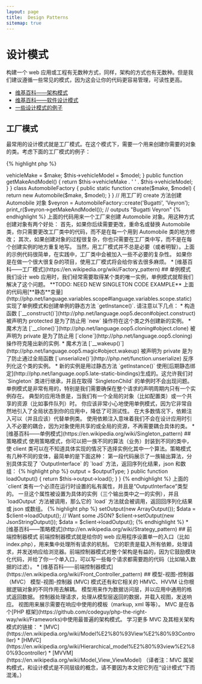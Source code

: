 ```yaml
---
layout: page
title:  Design Patterns
sitemap: true
---
```


# 设计模式

构建一个 web 应用或工程有无数种方式，同样，架构的方式也有无数种。但是我们建议遵循一些常见的模式，因为这会让你的代码更容易管理，可读性更高。

* [维基百科——架构模式](https://en.wikipedia.org/wiki/Architectural_pattern)
* [维基百科——软件设计模式](https://en.wikipedia.org/wiki/Software_design_pattern)
* [一些设计模式的例子](http://designpatternsphp.readthedocs.io/en/latest/)

## 工厂模式

最常用的设计模式就是工厂模式。在这个模式下，需要一个用来创建你需要的对象的类。考虑下面的工厂模式的例子：

{% highlight php %}
<?php
class Automobile
{
    private $vehicleMake;
    private $vehicleModel;

    public function __construct($make, $model)
    {
        $this->vehicleMake = $make;
        $this->vehicleModel = $model;
    }

    public function getMakeAndModel()
    {
        return $this->vehicleMake . ' ' . $this->vehicleModel;
    }
}

class AutomobileFactory
{
    public static function create($make, $model)
    {
        return new Automobile($make, $model);
    }
}

// 用工厂的 create 方法创建 Automobile 对象
$veyron = AutomobileFactory::create('Bugatti', 'Veyron');

print_r($veyron->getMakeAndModel()); // outputs "Bugatti Veyron"
{% endhighlight %}

上面的代码用来一个工厂来创建 Automobile 对象。用这种方式创建对象有两个好处：
首先，如果你后续需要更改，重命名或替换 Automobile 类，你只需要更改工厂类中的代码，而不是在每一个用到 Automobile 类的地方修改；
其次，如果创建对象的过程很复杂，你也只需要在工厂类中写，而不是在每个创建实例的地方重复地写。

当然，用工厂模式并不总是必要（或者明智）。上面的示例代码很简单，在实践中，工厂类中会被加入一些不必要的复杂性。
如果你是在做一个很大很复杂的项目，使用工厂模式将会给你省去很多麻烦。

* [维基百科——工厂模式](https://en.wikipedia.org/wiki/Factory_pattern)

## 单例模式

我们设计 web 应用时，我们经常需要取得某个类的唯一实例，单例模式就帮我们解决了这个问题。

**TODO: NEED NEW SINGLETON CODE EXAMPLE**

上面的代码用[**静态**变量](http://php.net/language.variables.scope#language.variables.scope.static) 实现了单例模式和创建单例的静态方法 `getInstance()`.
请注意以下几点：

* 构造函数 [`__construct()`](http://php.net/language.oop5.decon#object.construct) 被声明为 protected 是为了防止用 `new` 操作符在这个类之外创建新的实例。
* 魔术方法 [`__clone()`](http://php.net/language.oop5.cloning#object.clone) 被声明为 private 是为了防止用 [`clone`](http://php.net/language.oop5.cloning) 操作符克隆出新的实例.
* 魔术方法 [`__wakeup()`](http://php.net/language.oop5.magic#object.wakeup) 被声明为 private 是为了防止通过全局函数 [`unserialize()`](http://php.net/function.unserialize) 反序列化这个类的实例。
* 新的实例是用过静态方法 `getInstance()` 使用[后期静态绑定](http://php.net/language.oop5.late-static-bindings)生成的。这允许我们对 `Singleton` 类进行继承，并且在取得 `SingletonChild` 的单例时不会出现问题。

单例模式是非常有用的，特别是我们需要确保在整个请求的声明周期内只有一个实例存在。
典型的应用场景是，当我们有一个全局的对象（比如配置类）或一个共享的资源（比如事件队列）时。

你应该非常小心地使用单例模式，因为它非常自然地引入了全局状态到你的应用中，降低了可测试性。
在大多数情况下，依赖注入可以（并且应该）代替单例类。
使用依赖注入意味着我们不会在设计应用时引入不必要的耦合，因为对象使用共享的或全局的资源，不再需要耦合具体的类。

* [维基百科——单例模式](https://en.wikipedia.org/wiki/Singleton_pattern)

## 策略模式

使用策略模式，你可以把一族不同的算法（业务）封装到不同的类中，使 client 类可以在不知道具体实现的情况下选择实例化其中一个算法。策略模式有几种不同的变体，最简单的是下面这种：

第一段代码展示了一族输出算法，分别具体实现了 `OutputInterface` 的 `load` 方法，返回序列化结果，json 和数组：

{% highlight php %}
<?php

interface OutputInterface
{
    public function load();
}

class SerializedArrayOutput implements OutputInterface
{
    public function load()
    {
        return serialize($arrayOfData);
    }
}

class JsonStringOutput implements OutputInterface
{
    public function load()
    {
        return json_encode($arrayOfData);
    }
}

class ArrayOutput implements OutputInterface
{
    public function load()
    {
        return $arrayOfData;
    }
}
{% endhighlight %}

通过像上面这样把不同类型的输出算法封装起来，其他的开发者可以很容易地在不影响 client 代码的情况下添加新的输出类型。

每个具体的输出类实现了 `OutputInterface` —— 这有两个目的，第一是它提供了一个所有输出类都必须遵守的契约，第二，你将会在本文后面的部分看到，通过实现公共的接口，你可以利用[类型约束](http://php.net/language.oop5.typehinting)保证 client 中使用的输出类必须是实现了 `OutputInterface` 的类。

接下来的一小段代码展示了一个 client 类如何使用其中一个输出算法，并可以在运行时根据需要选用不同的算法。

{% highlight php %}
<?php
class SomeClient
{
    private $output;

    public function setOutput(OutputInterface $outputType)
    {
        $this->output = $outputType;
    }

    public function loadOutput()
    {
        return $this->output->load();
    }
}
{% endhighlight %}

上面的 `client`类有一个必须在运行时设置的私有属性，并且是“OutputInterface”类型的。
一旦这个属性被设置为具体的实例（三个输出类中之一的实例），并且 `loadOutput` 方法被调用，那么它的 `load` 方法就会被调用，返回回序列化结果或 json 或数组。

{% highlight php %}
<?php
$client = new SomeClient();

// Want an array?
$client->setOutput(new ArrayOutput());
$data = $client->loadOutput();

// Want some JSON?
$client->setOutput(new JsonStringOutput());
$data = $client->loadOutput();

{% endhighlight %}

* [维基百科——策略模式](http://en.wikipedia.org/wiki/Strategy_pattern)

## 前端控制器模式

前端控制器模式就是给你的 web 应用程序设置单一的入口（比如 index.php），用来集中处理所有请求的机制。
它的职责是载入所有依赖，处理请求，并发送响应给浏览器。前端控制器模式对整个架构是有益的，因为它鼓励模块化代码，并给了你一个单入口，可以写一些每个请求都需要跑的代码（比如输入数据的过滤）。

* [维基百科——前端控制器模式](https://en.wikipedia.org/wiki/Front_Controller_pattern)

## 模型-视图-控制器（MVC）

模型-视图-控制器 (MVC) 模式还有和它相关的 HMVC、HVVM 让你根据逻辑对象的不同作用去解耦。
模型用来作为数据访问层，并以应用中通用的格式返回数据。
控制器处理请求，处理从模型层返回的数据，并载入视图，发送响应。
视图用来展示需要在响应中使用的模板（markup, xml 等等）。

MVC 是在各个[PHP 框架](https://github.com/codeguy/php-the-right-way/wiki/Frameworks)中使用最普遍的架构模式。

学习更多 MVC 及其相关架构模式的链接：

* [MVC](https://en.wikipedia.org/wiki/Model%E2%80%93View%E2%80%93Controller)
* [HMVC](https://en.wikipedia.org/wiki/Hierarchical_model%E2%80%93view%E2%80%93controller)
* [MVVM](https://en.wikipedia.org/wiki/Model_View_ViewModel)


（译者注：MVC 属架构模式，和设计模式是不同层级的概念，请不要因为本文把它列在“设计模式”下而混淆。）
